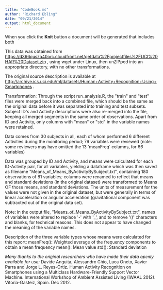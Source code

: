 ```yaml
---
title: "CodeBook.md"
author: "Richard Ebling"
date: "09/21/2014"
output: html_document
---
```

When you click the **Knit** button a document will be generated that includes both 

This data was obtained from https://d396qusza40orc.cloudfront.net/getdata%2Fprojectfiles%2FUCI%20HAR%20Dataset.zip , using wget under Linux, then unZIPped into an appropriate directory, with no other transformations.

The original source description is available at http://archive.ics.uci.edu/ml/datasets/Human+Activity+Recognition+Using+Smartphones . 

Transformation: Through the script run_analysis.R,  the "train" and "test" files were merged back into a combined file, which should be the same as the original data before it was separated into training and test subsets.  Subject ID's and Activity descriptions were also re-merged into the file, keeping all merged segments in the same order of observations. Apart from ID and Activity, only columns with "mean" or "std" in the variable names were retained. 

 Data comes from 30 subjects in all, each of whom performed 6 different Activities during the monitoring period; 79 variables were reviewed (note: some reviewers may have omitted the 13 'meanFreq' columns, for 66 variables)
 
Data was grouped by ID and Activity, and means were calculated for each ID-Activity pair, for all variables, yielding a dataframe which was then saved as filename "Means_of_Means_ByActivityBySubject.txt", containing 180 observations of 81 variables; columns were renamed to reflect that means and standard deviations (in the original dataset) were transformed to Means OF those means, and standard deviations. The units of measurement for the values were not given in the original dataset, but were generally in terms of linear acceleration or angular acceleration (gravitational component was subtracted out of the original data set). 

 Note: in the output file, "Means_of_Means_ByActivityBySubject.txt", names of variables were altered to replace '-' with '_',  and to remove '()' characters and blanks, for technical reasons. This does not appear to have changed the meaning of the variable names. 

Description of the three variable types whose means were calculated for this 
report: 
meanFreq(): Weighted average of the frequency components to obtain a mean frequency
mean(): Mean value
std(): Standard deviation

*Many thanks to the original researchers who have made their data openly available for use:*
Davide Anguita, Alessandro Ghio, Luca Oneto, Xavier Parra and Jorge L. Reyes-Ortiz. Human Activity Recognition on Smartphones using a Multiclass Hardware-Friendly Support Vector Machine. International Workshop of Ambient Assisted Living (IWAAL 2012). Vitoria-Gasteiz, Spain. Dec 2012.